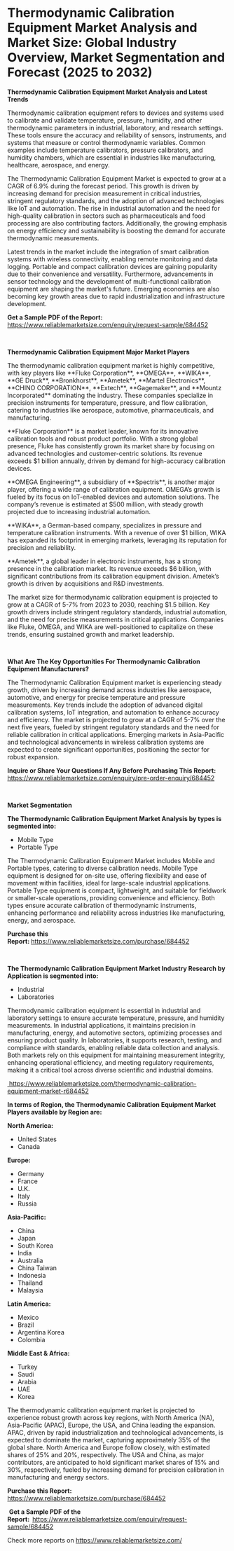 <p><h1>Thermodynamic Calibration Equipment Market Analysis and Market Size: Global Industry Overview, Market Segmentation and Forecast (2025 to 2032)</h1></p><p><strong>Thermodynamic Calibration Equipment Market Analysis and Latest Trends</strong></p>
<p><p>Thermodynamic calibration equipment refers to devices and systems used to calibrate and validate temperature, pressure, humidity, and other thermodynamic parameters in industrial, laboratory, and research settings. These tools ensure the accuracy and reliability of sensors, instruments, and systems that measure or control thermodynamic variables. Common examples include temperature calibrators, pressure calibrators, and humidity chambers, which are essential in industries like manufacturing, healthcare, aerospace, and energy.</p><p>The Thermodynamic Calibration Equipment Market is expected to grow at a CAGR of 6.9% during the forecast period. This growth is driven by increasing demand for precision measurement in critical industries, stringent regulatory standards, and the adoption of advanced technologies like IoT and automation. The rise in industrial automation and the need for high-quality calibration in sectors such as pharmaceuticals and food processing are also contributing factors. Additionally, the growing emphasis on energy efficiency and sustainability is boosting the demand for accurate thermodynamic measurements.</p><p>Latest trends in the market include the integration of smart calibration systems with wireless connectivity, enabling remote monitoring and data logging. Portable and compact calibration devices are gaining popularity due to their convenience and versatility. Furthermore, advancements in sensor technology and the development of multi-functional calibration equipment are shaping the market's future. Emerging economies are also becoming key growth areas due to rapid industrialization and infrastructure development.</p></p>
<p><strong>Get a Sample PDF of the Report:&nbsp;</strong> <a href="https://www.reliablemarketsize.com/enquiry/request-sample/684452?utm_campaign=1879&utm_medium=2&utm_source=Github&utm_content=ia&utm_term=20012025&utm_id=thermodynamic-calibration-equipment">https://www.reliablemarketsize.com/enquiry/request-sample/684452</a></p>
<p>&nbsp;</p>
<p><strong>Thermodynamic Calibration Equipment Major Market Players</strong></p>
<p><p>The thermodynamic calibration equipment market is highly competitive, with key players like **Fluke Corporation**, **OMEGA**, **WIKA**, **GE Druck**, **Bronkhorst**, **Ametek**, **Martel Electronics**, **CHINO CORPORATION**, **Extech**, **Gagemaker**, and **Mountz Incorporated** dominating the industry. These companies specialize in precision instruments for temperature, pressure, and flow calibration, catering to industries like aerospace, automotive, pharmaceuticals, and manufacturing.</p><p>**Fluke Corporation** is a market leader, known for its innovative calibration tools and robust product portfolio. With a strong global presence, Fluke has consistently grown its market share by focusing on advanced technologies and customer-centric solutions. Its revenue exceeds $1 billion annually, driven by demand for high-accuracy calibration devices.</p><p>**OMEGA Engineering**, a subsidiary of **Spectris**, is another major player, offering a wide range of calibration equipment. OMEGA’s growth is fueled by its focus on IoT-enabled devices and automation solutions. The company’s revenue is estimated at $500 million, with steady growth projected due to increasing industrial automation.</p><p>**WIKA**, a German-based company, specializes in pressure and temperature calibration instruments. With a revenue of over $1 billion, WIKA has expanded its footprint in emerging markets, leveraging its reputation for precision and reliability.</p><p>**Ametek**, a global leader in electronic instruments, has a strong presence in the calibration market. Its revenue exceeds $6 billion, with significant contributions from its calibration equipment division. Ametek’s growth is driven by acquisitions and R&D investments.</p><p>The market size for thermodynamic calibration equipment is projected to grow at a CAGR of 5-7% from 2023 to 2030, reaching $1.5 billion. Key growth drivers include stringent regulatory standards, industrial automation, and the need for precise measurements in critical applications. Companies like Fluke, OMEGA, and WIKA are well-positioned to capitalize on these trends, ensuring sustained growth and market leadership.</p></p>
<p>&nbsp;</p>
<p><strong>What Are The Key Opportunities For Thermodynamic Calibration Equipment Manufacturers?</strong></p>
<p><p>The Thermodynamic Calibration Equipment market is experiencing steady growth, driven by increasing demand across industries like aerospace, automotive, and energy for precise temperature and pressure measurements. Key trends include the adoption of advanced digital calibration systems, IoT integration, and automation to enhance accuracy and efficiency. The market is projected to grow at a CAGR of 5-7% over the next five years, fueled by stringent regulatory standards and the need for reliable calibration in critical applications. Emerging markets in Asia-Pacific and technological advancements in wireless calibration systems are expected to create significant opportunities, positioning the sector for robust expansion.</p></p>
<p><strong>Inquire or Share Your Questions If Any Before Purchasing This Report:</strong> <a href="https://www.reliablemarketsize.com/enquiry/pre-order-enquiry/684452?utm_campaign=1879&utm_medium=2&utm_source=Github&utm_content=ia&utm_term=20012025&utm_id=thermodynamic-calibration-equipment">https://www.reliablemarketsize.com/enquiry/pre-order-enquiry/684452</a></p>
<p>&nbsp;</p>
<p><strong>Market Segmentation</strong></p>
<p><strong>The Thermodynamic Calibration Equipment Market Analysis by types is segmented into:</strong></p>
<p><ul><li>Mobile Type</li><li>Portable Type</li></ul></p>
<p><p>The Thermodynamic Calibration Equipment Market includes Mobile and Portable types, catering to diverse calibration needs. Mobile Type equipment is designed for on-site use, offering flexibility and ease of movement within facilities, ideal for large-scale industrial applications. Portable Type equipment is compact, lightweight, and suitable for fieldwork or smaller-scale operations, providing convenience and efficiency. Both types ensure accurate calibration of thermodynamic instruments, enhancing performance and reliability across industries like manufacturing, energy, and aerospace.</p></p>
<p><strong>Purchase this Report:&nbsp;</strong><a href="https://www.reliablemarketsize.com/purchase/684452?utm_campaign=1879&utm_medium=2&utm_source=Github&utm_content=ia&utm_term=20012025&utm_id=thermodynamic-calibration-equipment">https://www.reliablemarketsize.com/purchase/684452</a></p>
<p>&nbsp;</p>
<p><strong>The Thermodynamic Calibration Equipment Market Industry Research by Application is segmented into:</strong></p>
<p><ul><li>Industrial</li><li>Laboratories</li></ul></p>
<p><p>Thermodynamic calibration equipment is essential in industrial and laboratory settings to ensure accurate temperature, pressure, and humidity measurements. In industrial applications, it maintains precision in manufacturing, energy, and automotive sectors, optimizing processes and ensuring product quality. In laboratories, it supports research, testing, and compliance with standards, enabling reliable data collection and analysis. Both markets rely on this equipment for maintaining measurement integrity, enhancing operational efficiency, and meeting regulatory requirements, making it a critical tool across diverse scientific and industrial domains.</p></p>
<p><a href="https://www.reliablemarketsize.com/thermodynamic-calibration-equipment-market-r684452?utm_campaign=1879&utm_medium=2&utm_source=Github&utm_content=ia&utm_term=20012025&utm_id=thermodynamic-calibration-equipment">&nbsp;https://www.reliablemarketsize.com/thermodynamic-calibration-equipment-market-r684452</a></p>
<p><strong>In terms of Region, the Thermodynamic Calibration Equipment Market Players available by Region are:</strong></p>
<p>
    <p> <strong> North America: </strong>
        <ul>
            <li>United States</li>
            <li>Canada</li>
        </ul>
        </p> 
    <p> <strong> Europe: </strong>
        <ul>
            <li>Germany</li>
            <li>France</li>
            <li>U.K.</li>
            <li>Italy</li>
            <li>Russia</li>
        </ul>
        </p> 
    <p> <strong> Asia-Pacific: </strong>
        <ul>
            <li>China</li>
            <li>Japan</li>
            <li>South Korea</li>
            <li>India</li>
            <li>Australia</li>
            <li>China Taiwan</li>
            <li>Indonesia</li>
            <li>Thailand</li>
            <li>Malaysia</li>
        </ul>
        </p> 
    <p> <strong> Latin America: </strong>
        <ul>
            <li>Mexico</li>
            <li>Brazil</li>
            <li>Argentina Korea</li>
            <li>Colombia</li>
        </ul>
        </p> 
    <p> <strong> Middle East & Africa: </strong>
        <ul>
            <li>Turkey</li>
            <li>Saudi</li>
            <li>Arabia</li>
            <li>UAE</li>
            <li>Korea</li>
        </ul>
    </p>
    </p>
<p><p>The thermodynamic calibration equipment market is projected to experience robust growth across key regions, with North America (NA), Asia-Pacific (APAC), Europe, the USA, and China leading the expansion. APAC, driven by rapid industrialization and technological advancements, is expected to dominate the market, capturing approximately 35% of the global share. North America and Europe follow closely, with estimated shares of 25% and 20%, respectively. The USA and China, as major contributors, are anticipated to hold significant market shares of 15% and 30%, respectively, fueled by increasing demand for precision calibration in manufacturing and energy sectors.</p></p>
<p><strong>Purchase this Report: </strong><a href="https://www.reliablemarketsize.com/purchase/684452?utm_campaign=1879&utm_medium=2&utm_source=Github&utm_content=ia&utm_term=20012025&utm_id=thermodynamic-calibration-equipment">https://www.reliablemarketsize.com/purchase/684452</a></p>
<p>&nbsp;<strong>Get a Sample PDF of the Report:&nbsp;&nbsp;</strong><a href="https://www.reliablemarketsize.com/enquiry/request-sample/684452?utm_campaign=1879&utm_medium=2&utm_source=Github&utm_content=ia&utm_term=20012025&utm_id=thermodynamic-calibration-equipment">https://www.reliablemarketsize.com/enquiry/request-sample/684452</a></p>
<p><strong></strong></p>
<p>Check more reports on <a href="https://www.reliablemarketsize.com/?utm_campaign=1879&utm_medium=2&utm_source=Github&utm_content=ia&utm_term=20012025&utm_id=thermodynamic-calibration-equipment">https://www.reliablemarketsize.com/</a></p>